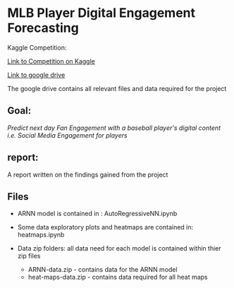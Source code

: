 # MLB Player Digital Engagement Forecasting

Kaggle Competition:

[Link to Competition on Kaggle](https://www.kaggle.com/c/mlb-player-digital-engagement-forecasting)

[Link to google drive](https://drive.google.com/file/d/1F5zvl8ftFPtUerAlJzbabGjJcmFoomrv/view?usp=sharing)

The google drive contains all relevant files and data required for the project 

## Goal: 

*Predict next day Fan Engagement with a baseball player's digital content i.e. Social Media Engagement for players*

## report: 
A report written on the findings gained from the project


## Files 
  - ARNN model is contained in : AutoRegressiveNN.ipynb
  - Some data exploratory plots and heatmaps are contained in: heatmaps.ipynb
   
  - Data zip folders: all data need for each model is contained within thier zip files
    - ARNN-data.zip - contains data for the ARNN model 
    - heat-maps-data.zip - contains data required for all heat maps 
  
